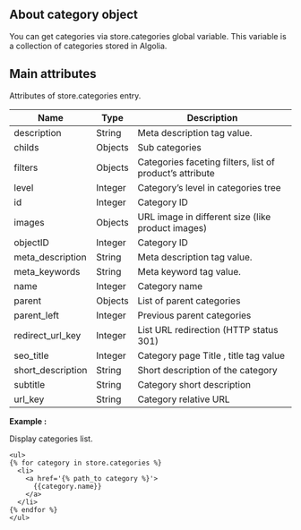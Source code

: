 ## About category object 

You can get categories via store.categories global variable. This variable is a collection of categories stored in Algolia.
## Main attributes

Attributes of store.categories entry.

| Name | Type | Description |
|--------|--------|-------------|
| description | String | Meta description tag value.
| childs | Objects | Sub categories
| filters | Objects | Categories faceting filters, list of product’s attribute
| level | Integer | Category’s level in categories tree
| id | Integer | Category ID
| images | Objects | URL image in different size (like product images)
| objectID | Integer |  	Category ID
| meta_description | String | Meta description tag value.
| meta_keywords | String | Meta keyword tag value.
| name | Integer | Category name
| parent | Objects | List of parent categories
| parent_left | Integer | Previous parent categories
| redirect_url_key | Integer | List URL redirection (HTTP status 301)
| seo_title | Integer | Category page Title , title tag value
| short_description | String | Short description of the category
| subtitle | String | Category short description
| url_key | String | Category relative URL


**Example :**

Display categories list.

```
<ul>
{% for category in store.categories %}
  <li>
    <a href='{% path_to category %}'>
      {{category.name}}
    </a>
  </li>
{% endfor %}
</ul>
```